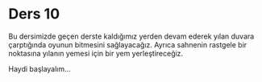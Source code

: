 # Ders 10

Bu dersimizde geçen derste kaldığımız yerden devam ederek yılan duvara çarptığında oyunun bitmesini sağlayacağız. Ayrıca sahnenin rastgele bir noktasına yılanın yemesi için bir yem yerleştireceğiz.

Haydi başlayalım...